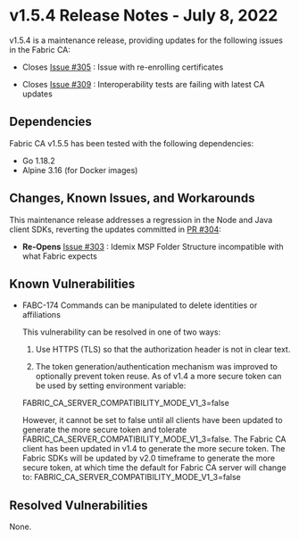 v1.5.4 Release Notes - July 8, 2022
===================================

v1.5.4 is a maintenance release, providing updates for the following issues in the Fabric CA: 

- Closes [Issue #305](https://github.com/hyperledger/fabric-ca/issues/305) : Issue with re-enrolling certificates 

- Closes [Issue #309](https://github.com/hyperledger/fabric-ca/issues/309) : Interoperability tests are failing with latest CA updates


Dependencies
------------

Fabric CA v1.5.5 has been tested with the following dependencies:
- Go 1.18.2
- Alpine 3.16 (for Docker images)

Changes, Known Issues, and Workarounds
--------------------------------------

This maintenance release addresses a regression in the Node and Java client SDKs, reverting the updates committed in [PR #304](https://github.com/hyperledger/fabric-ca/pull/304):

- **Re-Opens** [Issue #303](https://github.com/hyperledger/fabric-ca/issues/303) : Idemix MSP Folder Structure incompatible with what Fabric expects


Known Vulnerabilities
---------------------
- FABC-174 Commands can be manipulated to delete identities or affiliations

  This vulnerability can be resolved in one of two ways:

    1) Use HTTPS (TLS) so that the authorization header is not in clear text.

    2) The token generation/authentication mechanism was improved to optionally prevent
       token reuse. As of v1.4 a more secure token can be used by setting environment variable:

  FABRIC_CA_SERVER_COMPATIBILITY_MODE_V1_3=false

  However, it cannot be set to false until all clients have
  been updated to generate the more secure token and tolerate
  FABRIC_CA_SERVER_COMPATIBILITY_MODE_V1_3=false.
  The Fabric CA client has been updated in v1.4 to generate the more secure token.
  The Fabric SDKs will be updated by v2.0 timeframe to generate the more secure token,
  at which time the default for Fabric CA server will change to:
  FABRIC_CA_SERVER_COMPATIBILITY_MODE_V1_3=false

Resolved Vulnerabilities
------------------------
None.

